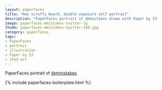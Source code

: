 ```yaml
---
layout: paperfaces
title: "Hey scruffy beard, double exposure self portrait"
description: "PaperFaces portrait of @mmistakes drawn with Paper by 53 on an iPad."
image: paperfaces-mmistakes-twitter-lg
thumb: paperfaces-mmistakes-twitter-150.jpg
category: paperfaces
tags: 
- PaperFaces
- portrait
- illustration
- Paper by 53
- iPad art
---
```


PaperFaces portrait of [@mmistakes](http://twitter.com/mmistakes).

{% include paperfaces-boilerplate.html %}
